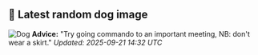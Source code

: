 ## 🐶 Latest random dog image
![Dog](https://images.dog.ceo/breeds/retriever-golden/joey_IMG_0633.jpg)
**Advice:** "Try going commando to an important meeting, NB: don't wear a skirt."
*Updated: 2025-09-21 14:32 UTC*
